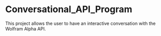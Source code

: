 # Conversational_API_Program
This project allows the user to have an interactive conversation with the Wolfram Alpha API. 
